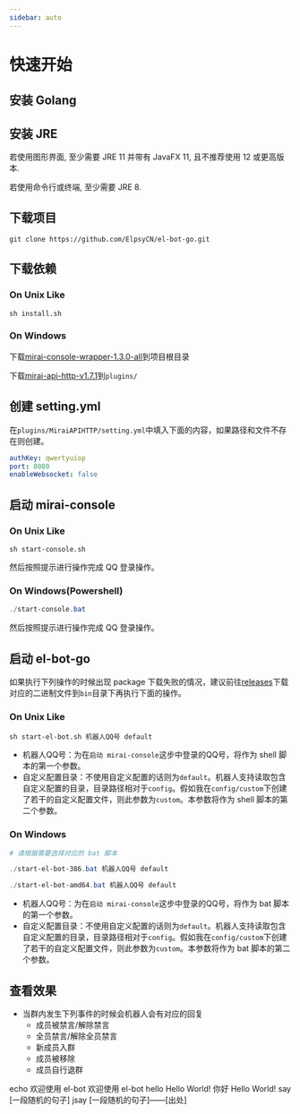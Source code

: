 ```yaml
---
sidebar: auto
---
```


# 快速开始

## 安装 Golang

## 安装 JRE

若使用图形界面, 至少需要 JRE 11 并带有 JavaFX 11, 且不推荐使用 12 或更高版本.

若使用命令行或终端, 至少需要 JRE 8.

## 下载项目

```shell
git clone https://github.com/ElpsyCN/el-bot-go.git
```

## 下载依赖

### On Unix Like

```shell
sh install.sh
```

### On Windows

下载[mirai-console-wrapper-1.3.0-all](https://github.com/mamoe/mirai-console-wrapper/releases/download/1.3.0/mirai-console-wrapper-1.3.0-all.jar)到项目根目录

下载[mirai-api-http-v1.7.1](https://github.com/mamoe/mirai-api-http/releases/download/v1.7.1/mirai-api-http-v1.7.1.jar)到`plugins/`

## 创建 setting.yml

在`plugins/MiraiAPIHTTP/setting.yml`中填入下面的内容，如果路径和文件不存在则创建。

```yml
authKey: qwertyuiop
port: 8080
enableWebsocket: false
```

## 启动 mirai-console

### On Unix Like

```shell
sh start-console.sh
```

然后按照提示进行操作完成 QQ 登录操作。

### On Windows(Powershell)

```powershell
./start-console.bat
```

然后按照提示进行操作完成 QQ 登录操作。

## 启动 el-bot-go

如果执行下列操作的时候出现 package 下载失败的情况，建议前往[releases](https://github.com/ElpsyCN/el-bot-go/releases)下载对应的二进制文件到`bin`目录下再执行下面的操作。

### On Unix Like

```shell
sh start-el-bot.sh 机器人QQ号 default
```

+ 机器人QQ号：为在`启动 mirai-console`这步中登录的QQ号，将作为 shell 脚本的第一个参数。
+ 自定义配置目录：不使用自定义配置的话则为`default`。机器人支持读取包含自定义配置的目录，目录路径相对于`config`。假如我在`config/custom`下创建了若干的自定义配置文件，则此参数为`custom`。本参数将作为 shell 脚本的第二个参数。

### On Windows

```powershell
# 请根据需要选择对应的 bat 脚本

./start-el-bot-386.bat 机器人QQ号 default

./start-el-bot-amd64.bat 机器人QQ号 default
```

+ 机器人QQ号：为在`启动 mirai-console`这步中登录的QQ号，将作为 bat 脚本的第一个参数。
+ 自定义配置目录：不使用自定义配置的话则为`default`。机器人支持读取包含自定义配置的目录，目录路径相对于`config`。假如我在`config/custom`下创建了若干的自定义配置文件，则此参数为`custom`。本参数将作为 bat 脚本的第二个参数。

## 查看效果
<!-- https://s1.ax1x.com/2020/06/03/tdho7V.jpg -->
<!-- https://s1.ax1x.com/2020/06/03/td4S76.jpg -->

+ 当群内发生下列事件的时候会机器人会有对应的回复
    + 成员被禁言/解除禁言
    + 全员禁言/解除全员禁言
    + 新成员入群
    + 成员被移除
    + 成员自行退群

<chat-panel title="聊天记录（好友聊天或群聊）">
  <chat-message :id="910426929" nickname="云游君" >echo 欢迎使用 el-bot</chat-message>
  <chat-message nickname="Bot" avatar="https://s1.ax1x.com/2020/06/03/tdho7V.jpg">欢迎使用 el-bot</chat-message>
</chat-panel>

<chat-panel title="聊天记录（好友聊天或群聊）">
  <chat-message nickname="ADD-SP" avatar="https://s1.ax1x.com/2020/06/03/td4S76.jpg">hello</chat-message>
  <chat-message nickname="Bot" avatar="https://s1.ax1x.com/2020/06/03/tdho7V.jpg">Hello World!</chat-message>
  <chat-message nickname="ADD-SP" avatar="https://s1.ax1x.com/2020/06/03/td4S76.jpg">你好</chat-message>
  <chat-message nickname="Bot" avatar="https://s1.ax1x.com/2020/06/03/tdho7V.jpg">Hello World!</chat-message>
</chat-panel>

<chat-panel title="聊天记录（群聊）">
  <chat-message :id="910426929" nickname="云游君" >say</chat-message>
  <chat-message nickname="Bot" avatar="https://s1.ax1x.com/2020/06/03/tdho7V.jpg">[一段随机的句子]</chat-message>
  <chat-message :id="910426929" nickname="云游君" >jsay</chat-message>
  <chat-message nickname="Bot" avatar="https://s1.ax1x.com/2020/06/03/tdho7V.jpg">[一段随机的句子]——[出处]</chat-message>
</chat-panel>